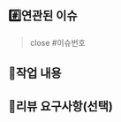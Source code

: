 ## #️⃣연관된 이슈
> close #이슈번호

## 📝작업 내용
<!--이번 PR에서 작업한 내용을 간략히 설명해주세요(이미지 첨부 가능)-->

## 💬리뷰 요구사항(선택)
<!--리뷰어가 특별히 봐주었으면 하는 부분이 있다면 작성해주세요-->
